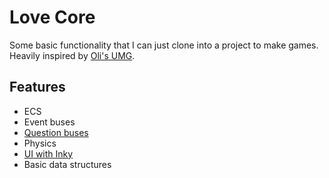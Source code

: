 # Love Core

Some basic functionality that I can just clone into a project to make games.<br>
Heavily inspired by [Oli's UMG](https://github.com/pakeke-constructor/umg-mod-monorepo).

## Features

- ECS
- Event buses
- [Question buses](https://untitledmodgame.com/blog/buses/)
- Physics
- [UI with Inky](https://github.com/Keyslam/Inky)
- Basic data structures
